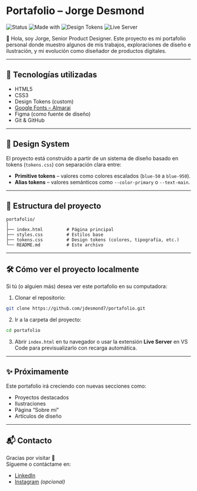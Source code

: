 # Portafolio – Jorge Desmond

![Status](https://img.shields.io/badge/status-en%20desarrollo-yellow)
![Made with](https://img.shields.io/badge/Made%20with-HTML%20%26%20CSS-blue)
![Design Tokens](https://img.shields.io/badge/Design%20System-Tokens%20CSS-8a2be2)
![Live Server](https://img.shields.io/badge/Preview-Live%20Server-green)

👋 Hola, soy Jorge, Senior Product Designer. Este proyecto es mi portafolio personal donde muestro algunos de mis trabajos, exploraciones de diseño e ilustración, y mi evolución como diseñador de productos digitales.

---

## 🚀 Tecnologías utilizadas

- HTML5
- CSS3
- Design Tokens (custom)
- [Google Fonts – Almarai](https://fonts.google.com/specimen/Almarai)
- Figma (como fuente de diseño)
- Git & GitHub

---

## 🎨 Design System

El proyecto está construido a partir de un sistema de diseño basado en tokens (`tokens.css`) con separación clara entre:

- **Primitive tokens** – valores como colores escalados (`blue-50` a `blue-950`).
- **Alias tokens** – valores semánticos como `--color-primary` o `--text-main`.

---

## 📁 Estructura del proyecto

```
portafolio/
│
├── index.html         # Página principal
├── styles.css         # Estilos base
├── tokens.css         # Design tokens (colores, tipografía, etc.)
└── README.md          # Este archivo
```

---

## 🛠 Cómo ver el proyecto localmente

Si tú (o alguien más) desea ver este portafolio en su computadora:

1. Clonar el repositorio:

```bash
git clone https://github.com/jdesmond7/portafolio.git
```

2. Ir a la carpeta del proyecto:

```bash
cd portafolio
```

3. Abrir `index.html` en tu navegador o usar la extensión **Live Server** en VS Code para previsualizarlo con recarga automática.

---

## ✨ Próximamente

Este portafolio irá creciendo con nuevas secciones como:

- Proyectos destacados
- Ilustraciones
- Página “Sobre mí”
- Artículos de diseño

---

## 📬 Contacto

Gracias por visitar 🙌  
Sígueme o contáctame en:

- [LinkedIn](https://www.linkedin.com/in/jorge-desmond)
- [Instagram](https://www.instagram.com/tuusuario) *(opcional)*